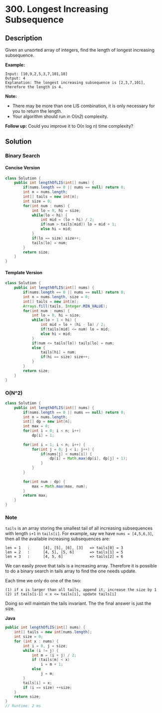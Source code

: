 # 300. Longest Increasing Subsequence

## Description

Given an unsorted array of integers, find the length of longest increasing subsequence.

**Example:**

```
Input: [10,9,2,5,3,7,101,18]
Output: 4 
Explanation: The longest increasing subsequence is [2,3,7,101], therefore the length is 4. 
```

**Note:**

- There may be more than one LIS combination, it is only necessary for you to return the length.
- Your algorithm should run in O(*n2*) complexity.

**Follow up:** Could you improve it to O(*n* log *n*) time complexity?



## Solution

### Binary Search

#### Concise Version

```java
class Solution {
    public int lengthOfLIS(int[] nums) {
        if(nums.length == 0 || nums == null) return 0;
        int n = nums.length;
        int[] tails = new int[n];
        int size = 0;
        for(int num : nums) {
            int lo = 0, hi = size;
            while(lo < hi) {
                int mid = (lo + hi) / 2;
                if(num > tails[mid]) lo = mid + 1;
                else hi = mid;
            }
            if(lo == size) size++;
            tails[lo] = num;
        }
        return size;
    }
}
```

#### Template Version

```java
class Solution {
    public int lengthOfLIS(int[] nums) {
        if(nums.length == 0 || nums == null) return 0;
        int n = nums.length, size = 0;
        int[] tails = new int[n];
        Arrays.fill(tails, Integer.MIN_VALUE);
        for(int num : nums) {
            int lo = 0, hi = size;
            while(lo + 1 < hi) {
                int mid = lo + (hi - lo) / 2;
                if(tails[mid] <= num) lo = mid;
                else hi = mid;
            }
            if(num <= tails[lo]) tails[lo] = num;
            else {
                tails[hi] = num;
                if(hi == size) size++;
            }
        }
        return size;
    }
}
```



### O(N^2)

```java
class Solution {
    public int lengthOfLIS(int[] nums) {
        if(nums.length == 0 || nums == null) return 0;
        int n = nums.length;
        int[] dp = new int[n];
        int max = 0;
        for(int i = 0; i < n; i++) 
            dp[i] = 1;
        
        for(int i = 1; i < n; i++) {
            for(int j = 0; j < i; j++) {
                if(nums[j] < nums[i]) {
                    dp[i] = Math.max(dp[i], dp[j] + 1);
                }
            }
        }
        
        for(int num : dp) {
            max = Math.max(max, num);
        }
        return max;
    }
}
```





### Note

`tails` is an array storing the smallest tail of all increasing subsequences with length `i+1` in `tails[i]`.
For example, say we have `nums = [4,5,6,3]`, then all the available increasing subsequences are:

```
len = 1   :      [4], [5], [6], [3]   => tails[0] = 3
len = 2   :      [4, 5], [5, 6]       => tails[1] = 5
len = 3   :      [4, 5, 6]            => tails[2] = 6
```

We can easily prove that tails is a increasing array. Therefore it is possible to do a binary search in tails array to find the one needs update.

Each time we only do one of the two:

```
(1) if x is larger than all tails, append it, increase the size by 1
(2) if tails[i-1] < x <= tails[i], update tails[i]
```

Doing so will maintain the tails invariant. The the final answer is just the size.

**Java**

```java
public int lengthOfLIS(int[] nums) {
    int[] tails = new int[nums.length];
    int size = 0;
    for (int x : nums) {
        int i = 0, j = size;
        while (i != j) {
            int m = (i + j) / 2;
            if (tails[m] < x)
                i = m + 1;
            else
                j = m;
        }
        tails[i] = x;
        if (i == size) ++size;
    }
    return size;
}
// Runtime: 2 ms
```

